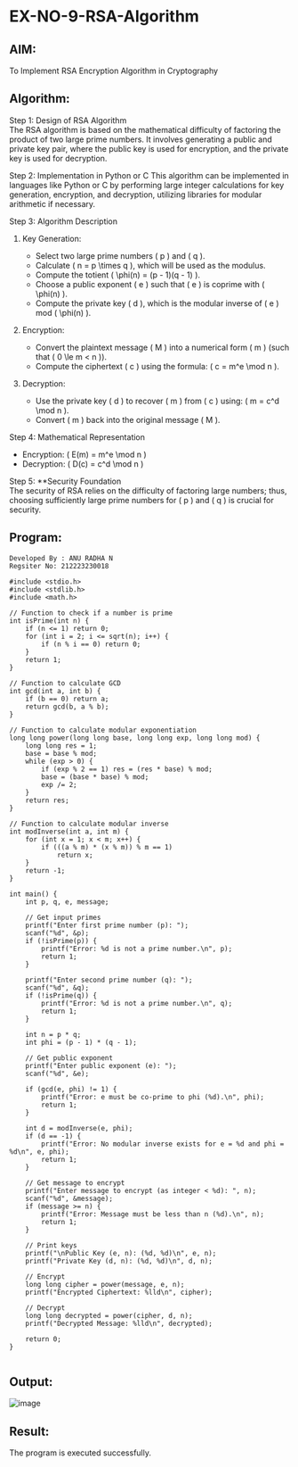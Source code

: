 # EX-NO-9-RSA-Algorithm

## AIM:
To Implement RSA Encryption Algorithm in Cryptography

## Algorithm:


Step 1: Design of RSA Algorithm  
The RSA algorithm is based on the mathematical difficulty of factoring the product of two large prime numbers. It involves generating a public and private key pair, where the public key is used for encryption, and the private key is used for decryption.

Step 2: Implementation in Python or C 
This algorithm can be implemented in languages like Python or C by performing large integer calculations for key generation, encryption, and decryption, utilizing libraries for modular arithmetic if necessary.

Step 3: Algorithm Description  
1. Key Generation:
   - Select two large prime numbers \( p \) and \( q \).
   - Calculate \( n = p \times q \), which will be used as the modulus.
   - Compute the totient \( \phi(n) = (p - 1)(q - 1) \).
   - Choose a public exponent \( e \) such that \( e \) is coprime with \( \phi(n) \).
   - Compute the private key \( d \), which is the modular inverse of \( e \) mod \( \phi(n) \).

2. Encryption:
   - Convert the plaintext message \( M \) into a numerical form \( m \) (such that \( 0 \le m < n \)).
   - Compute the ciphertext \( c \) using the formula: \( c = m^e \mod n \).

3. Decryption:
   - Use the private key \( d \) to recover \( m \) from \( c \) using: \( m = c^d \mod n \).
   - Convert \( m \) back into the original message \( M \).

Step 4: Mathematical Representation  
- Encryption: \( E(m) = m^e \mod n \)
- Decryption: \( D(c) = c^d \mod n \)

Step 5: **Security Foundation  
The security of RSA relies on the difficulty of factoring large numbers; thus, choosing sufficiently large prime numbers for \( p \) and \( q \) is crucial for security.

## Program:
```
Developed By : ANU RADHA N
Regsiter No: 212223230018

#include <stdio.h>
#include <stdlib.h>
#include <math.h>

// Function to check if a number is prime
int isPrime(int n) {
    if (n <= 1) return 0;
    for (int i = 2; i <= sqrt(n); i++) {
        if (n % i == 0) return 0;
    }
    return 1;
}

// Function to calculate GCD
int gcd(int a, int b) {
    if (b == 0) return a;
    return gcd(b, a % b);
}

// Function to calculate modular exponentiation
long long power(long long base, long long exp, long long mod) {
    long long res = 1;
    base = base % mod;
    while (exp > 0) {
        if (exp % 2 == 1) res = (res * base) % mod;
        base = (base * base) % mod;
        exp /= 2;
    }
    return res;
}

// Function to calculate modular inverse
int modInverse(int a, int m) {
    for (int x = 1; x < m; x++) {
        if (((a % m) * (x % m)) % m == 1)
            return x;
    }
    return -1;
}

int main() {
    int p, q, e, message;

    // Get input primes
    printf("Enter first prime number (p): ");
    scanf("%d", &p);
    if (!isPrime(p)) {
        printf("Error: %d is not a prime number.\n", p);
        return 1;
    }

    printf("Enter second prime number (q): ");
    scanf("%d", &q);
    if (!isPrime(q)) {
        printf("Error: %d is not a prime number.\n", q);
        return 1;
    }

    int n = p * q;
    int phi = (p - 1) * (q - 1);

    // Get public exponent
    printf("Enter public exponent (e): ");
    scanf("%d", &e);

    if (gcd(e, phi) != 1) {
        printf("Error: e must be co-prime to phi (%d).\n", phi);
        return 1;
    }

    int d = modInverse(e, phi);
    if (d == -1) {
        printf("Error: No modular inverse exists for e = %d and phi = %d\n", e, phi);
        return 1;
    }

    // Get message to encrypt
    printf("Enter message to encrypt (as integer < %d): ", n);
    scanf("%d", &message);
    if (message >= n) {
        printf("Error: Message must be less than n (%d).\n", n);
        return 1;
    }

    // Print keys
    printf("\nPublic Key (e, n): (%d, %d)\n", e, n);
    printf("Private Key (d, n): (%d, %d)\n", d, n);

    // Encrypt
    long long cipher = power(message, e, n);
    printf("Encrypted Ciphertext: %lld\n", cipher);

    // Decrypt
    long long decrypted = power(cipher, d, n);
    printf("Decrypted Message: %lld\n", decrypted);

    return 0;
}


```



## Output:

![image](https://github.com/user-attachments/assets/c56782d4-95d2-4ef2-8ccf-b517b3669870)


## Result:
 The program is executed successfully.
